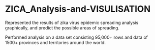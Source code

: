 # ZICA_Analysis-and-VISULISATION
Represented the results of zika virus epidemic spreading analysis graphically, and predict the possible areas of spreading.

Performed analysis on a data set consisting 95,000+ rows and data of 1500+ provinces and territories around the world.
